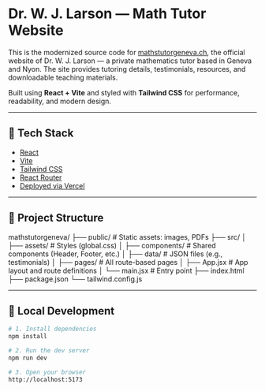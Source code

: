# Dr. W. J. Larson — Math Tutor Website

This is the modernized source code for [mathstutorgeneva.ch](https://mathstutorgeneva.ch), the official website of Dr. W. J. Larson — a private mathematics tutor based in Geneva and Nyon. The site provides tutoring details, testimonials, resources, and downloadable teaching materials.

Built using **React + Vite** and styled with **Tailwind CSS** for performance, readability, and modern design.

---

## 🚀 Tech Stack

- [React](https://reactjs.org/)
- [Vite](https://vitejs.dev/)
- [Tailwind CSS](https://tailwindcss.com/)
- [React Router](https://reactrouter.com/)
- [Deployed via Vercel](https://vercel.com/)

---

## 📁 Project Structure

mathstutorgeneva/
├── public/ # Static assets: images, PDFs
├── src/
│ ├── assets/ # Styles (global.css)
│ ├── components/ # Shared components (Header, Footer, etc.)
│ ├── data/ # JSON files (e.g., testimonials)
│ ├── pages/ # All route-based pages
│ ├── App.jsx # App layout and route definitions
│ └── main.jsx # Entry point
├── index.html
├── package.json
└── tailwind.config.js


---

## 🧪 Local Development

```bash
# 1. Install dependencies
npm install

# 2. Run the dev server
npm run dev

# 3. Open your browser
http://localhost:5173
```
